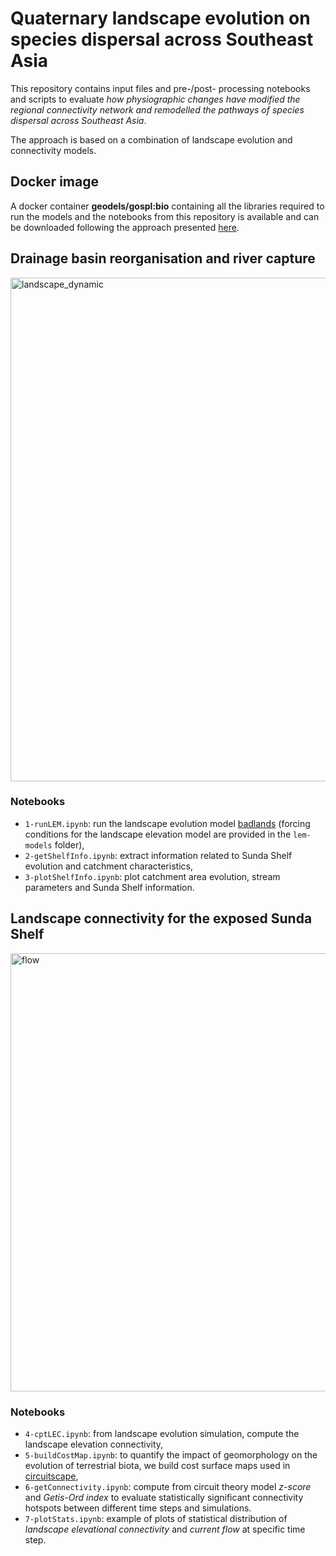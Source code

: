 # Quaternary landscape evolution on species dispersal across Southeast Asia

This repository contains input files and pre-/post- processing notebooks and scripts to evaluate *how physiographic changes have modified the regional connectivity network and remodelled the pathways of species dispersal across Southeast Asia*. 

The approach is based on a combination of landscape evolution and connectivity models. 

## Docker image

A docker container **geodels/gospl:bio** containing all the libraries required to run the models and the notebooks from this repository is available and can be downloaded following the approach presented [here](https://badlands.readthedocs.io/en/latest/install.html#docker).

## Drainage basin reorganisation and river capture

<img width="806" alt="landscape_dynamic" src="https://user-images.githubusercontent.com/7201912/119785884-fecb8780-bf12-11eb-814d-fd730c90ebcf.png">

### Notebooks

+ `1-runLEM.ipynb`: run the landscape evolution model [badlands](https://badlands.readthedocs.io/en/latest/) (forcing conditions for the landscape elevation model are provided in the `lem-models` folder), 
+ `2-getShelfInfo.ipynb`: extract information related to Sunda Shelf evolution and catchment characteristics,
+ `3-plotShelfInfo.ipynb`: plot catchment area evolution, stream parameters and Sunda Shelf information.


## Landscape connectivity for the exposed Sunda Shelf

<img width="701" alt="flow" src="https://user-images.githubusercontent.com/7201912/119787229-57e7eb00-bf14-11eb-83ce-e61b27c2abdc.png">

### Notebooks

+ `4-cptLEC.ipynb`: from landscape evolution simulation, compute the landscape elevation connectivity, 
+ `5-buildCostMap.ipynb`: to quantify the impact of geomorphology on the evolution of terrestrial biota, we build cost surface maps used in [circuitscape](https://circuitscape.org),
+ `6-getConnectivity.ipynb`: compute from circuit theory model *z-score* and *Getis-Ord index* to evaluate statistically significant connectivity hotspots between different time steps and simulations.
+ `7-plotStats.ipynb`: example of plots of statistical distribution of *landscape elevational connectivity* and *current flow* at specific time step. 

